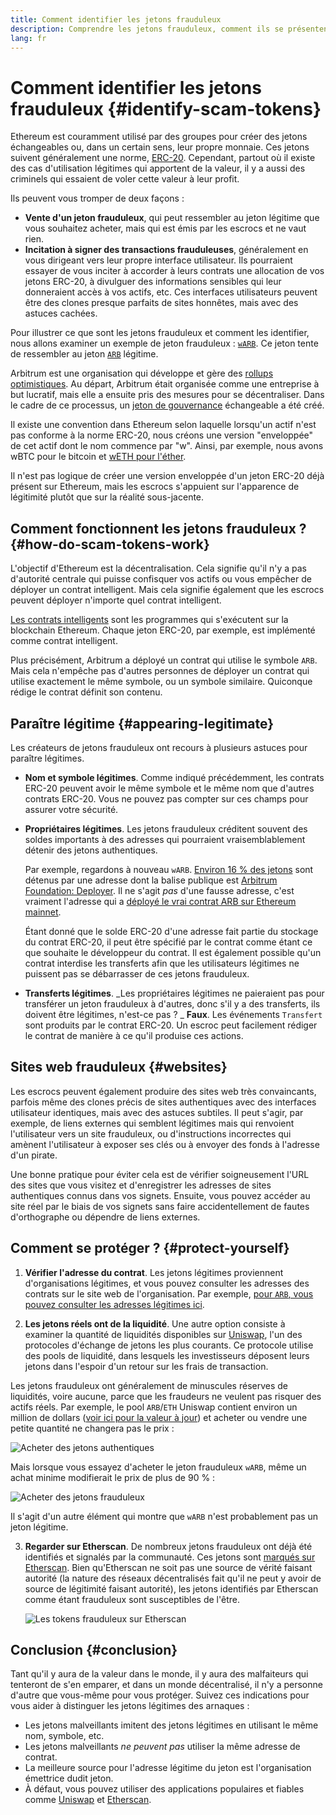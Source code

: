 ```yaml
---
title: Comment identifier les jetons frauduleux
description: Comprendre les jetons frauduleux, comment ils se présentent comme légitimes et comment les éviter.
lang: fr
---
```


# Comment identifier les jetons frauduleux {#identify-scam-tokens}

Ethereum est couramment utilisé par des groupes pour créer des jetons échangeables ou, dans un certain sens, leur propre monnaie. Ces jetons suivent généralement une norme, [ERC-20](/developers/docs/standards/tokens/erc-20/). Cependant, partout où il existe des cas d'utilisation légitimes qui apportent de la valeur, il y a aussi des criminels qui essaient de voler cette valeur à leur profit.

Ils peuvent vous tromper de deux façons :

- **Vente d'un jeton frauduleux**, qui peut ressembler au jeton légitime que vous souhaitez acheter, mais qui est émis par les escrocs et ne vaut rien.
- **Incitation à signer des transactions frauduleuses**, généralement en vous dirigeant vers leur propre interface utilisateur. Ils pourraient essayer de vous inciter à accorder à leurs contrats une allocation de vos jetons ERC-20, à divulguer des informations sensibles qui leur donneraient accès à vos actifs, etc. Ces interfaces utilisateurs peuvent être des clones presque parfaits de sites honnêtes, mais avec des astuces cachées.

Pour illustrer ce que sont les jetons frauduleux et comment les identifier, nous allons examiner un exemple de jeton frauduleux : [`wARB`](https://etherscan.io/token/0xb047c8032b99841713b8e3872f06cf32beb27b82). Ce jeton tente de ressembler au jeton [`ARB`](https://etherscan.io/address/0xb50721bcf8d664c30412cfbc6cf7a15145234ad1) légitime.

<ExpandableCard
title="Qu'est-ce que ARB?"
contentPreview=''>

Arbitrum est une organisation qui développe et gère des <a href="/developers/docs/scaling/optimistic-rollups/">rollups optimistiques</a>. Au départ, Arbitrum était organisée comme une entreprise à but lucratif, mais elle a ensuite pris des mesures pour se décentraliser. Dans le cadre de ce processus, un <a href="/dao/#token-based-membership">jeton de gouvernance</a> échangeable a été créé.

</ExpandableCard>

<ExpandableCard
title="Pourquoi le token malveillant s'appelle-t-il wARB?"
contentPreview=''>

Il existe une convention dans Ethereum selon laquelle lorsqu'un actif n'est pas conforme à la norme ERC-20, nous créons une version "enveloppée" de cet actif dont le nom commence par "w". Ainsi, par exemple, nous avons wBTC pour le bitcoin et <a href="https://cointelegraph.com/news/what-is-wrapped-ethereum-weth-and-how-does-it-work">wETH pour l'éther</a>.

Il n'est pas logique de créer une version enveloppée d'un jeton ERC-20 déjà présent sur Ethereum, mais les escrocs s'appuient sur l'apparence de légitimité plutôt que sur la réalité sous-jacente.

</ExpandableCard>

## Comment fonctionnent les jetons frauduleux ? {#how-do-scam-tokens-work}

L'objectif d'Ethereum est la décentralisation. Cela signifie qu'il n'y a pas d'autorité centrale qui puisse confisquer vos actifs ou vous empêcher de déployer un contrat intelligent. Mais cela signifie également que les escrocs peuvent déployer n'importe quel contrat intelligent.

<ExpandableCard
title="Qu'est-ce qu'un contrat intelligent ?"
contentPreview=''>

<a href="/developers/docs/smart-contracts/">Les contrats intelligents</a> sont les programmes qui s'exécutent sur la blockchain Ethereum. Chaque jeton ERC-20, par exemple, est implémenté comme contrat intelligent.

</ExpandableCard>

Plus précisément, Arbitrum a déployé un contrat qui utilise le symbole `ARB`. Mais cela n'empêche pas d'autres personnes de déployer un contrat qui utilise exactement le même symbole, ou un symbole similaire. Quiconque rédige le contrat définit son contenu.

## Paraître légitime {#appearing-legitimate}

Les créateurs de jetons frauduleux ont recours à plusieurs astuces pour paraître légitimes.

- **Nom et symbole légitimes**. Comme indiqué précédemment, les contrats ERC-20 peuvent avoir le même symbole et le même nom que d'autres contrats ERC-20. Vous ne pouvez pas compter sur ces champs pour assurer votre sécurité.

- **Propriétaires légitimes**. Les jetons frauduleux créditent souvent des soldes importants à des adresses qui pourraient vraisemblablement détenir des jetons authentiques.

  Par exemple, regardons à nouveau `wARB`. [Environ 16 % des jetons](https://etherscan.io/token/0xb047c8032b99841713b8e3872f06cf32beb27b82?a=0x1c8db745abe3c8162119b9ef2c13864cd1fdd72f) sont détenus par une adresse dont la balise publique est [Arbitrum Foundation: Deployer](https://etherscan.io/address/0x1c8db745abe3c8162119b9ef2c13864cd1fdd72f). Il ne s'agit _pas_ d'une fausse adresse, c'est vraiment l'adresse qui a [déployé le vrai contrat ARB sur Ethereum mainnet](https://etherscan.io/tx/0x242b50ab4fe9896cb0439cfe6e2321d23feede7eeceb31aa2dbb46fc06ed2670).

  Étant donné que le solde ERC-20 d'une adresse fait partie du stockage du contrat ERC-20, il peut être spécifié par le contrat comme étant ce que souhaite le développeur du contrat. Il est également possible qu'un contrat interdise les transferts afin que les utilisateurs légitimes ne puissent pas se débarrasser de ces jetons frauduleux.

- **Transferts légitimes**. _Les propriétaires légitimes ne paieraient pas pour transférer un jeton frauduleux à d'autres, donc s'il y a des transferts, ils doivent être légitimes, n'est-ce pas ? _ **Faux**. Les événements `Transfert` sont produits par le contrat ERC-20. Un escroc peut facilement rédiger le contrat de manière à ce qu'il produise ces actions.

## Sites web frauduleux {#websites}

Les escrocs peuvent également produire des sites web très convaincants, parfois même des clones précis de sites authentiques avec des interfaces utilisateur identiques, mais avec des astuces subtiles. Il peut s'agir, par exemple, de liens externes qui semblent légitimes mais qui renvoient l'utilisateur vers un site frauduleux, ou d'instructions incorrectes qui amènent l'utilisateur à exposer ses clés ou à envoyer des fonds à l'adresse d'un pirate.

Une bonne pratique pour éviter cela est de vérifier soigneusement l'URL des sites que vous visitez et d'enregistrer les adresses de sites authentiques connus dans vos signets. Ensuite, vous pouvez accéder au site réel par le biais de vos signets sans faire accidentellement de fautes d'orthographe ou dépendre de liens externes.

## Comment se protéger ? {#protect-yourself}

1. **Vérifier l'adresse du contrat**. Les jetons légitimes proviennent d'organisations légitimes, et vous pouvez consulter les adresses des contrats sur le site web de l'organisation. Par exemple, [pour `ARB`, vous pouvez consulter les adresses légitimes ici](https://docs.arbitrum.foundation/deployment-addresses#token).

2. **Les jetons réels ont de la liquidité**. Une autre option consiste à examiner la quantité de liquidités disponibles sur [Uniswap](https://uniswap.org/), l'un des protocoles d'échange de jetons les plus courants. Ce protocole utilise des pools de liquidité, dans lesquels les investisseurs déposent leurs jetons dans l'espoir d'un retour sur les frais de transaction.

Les jetons frauduleux ont généralement de minuscules réserves de liquidités, voire aucune, parce que les fraudeurs ne veulent pas risquer des actifs réels. Par exemple, le pool `ARB`/`ETH` Uniswap contient environ un million de dollars ([voir ici pour la valeur à jour](https://info.uniswap.org/#/pools/0x755e5a186f0469583bd2e80d1216e02ab88ec6ca)) et acheter ou vendre une petite quantité ne changera pas le prix :

![Acheter des jetons authentiques](./uniswap-real.png)

Mais lorsque vous essayez d'acheter le jeton frauduleux `wARB`, même un achat minime modifierait le prix de plus de 90 % :

![Acheter des jetons frauduleux](./uniswap-scam.png)

Il s'agit d'un autre élément qui montre que `wARB` n'est probablement pas un jeton légitime.

3. **Regarder sur Etherscan**. De nombreux jetons frauduleux ont déjà été identifiés et signalés par la communauté. Ces jetons sont [marqués sur Etherscan](https://info.etherscan.com/etherscan-token-reputation/). Bien qu'Etherscan ne soit pas une source de vérité faisant autorité (la nature des réseaux décentralisés fait qu'il ne peut y avoir de source de légitimité faisant autorité), les jetons identifiés par Etherscan comme étant frauduleux sont susceptibles de l'être.

   ![Les tokens frauduleux sur Etherscan](./etherscan-scam.png)

## Conclusion {#conclusion}

Tant qu'il y aura de la valeur dans le monde, il y aura des malfaiteurs qui tenteront de s'en emparer, et dans un monde décentralisé, il n'y a personne d'autre que vous-même pour vous protéger. Suivez ces indications pour vous aider à distinguer les jetons légitimes des arnaques :

- Les jetons malveillants imitent des jetons légitimes en utilisant le même nom, symbole, etc.
- Les jetons malveillants _ne peuvent pas_ utiliser la même adresse de contrat.
- La meilleure source pour l'adresse légitime du jeton est l'organisation émettrice dudit jeton.
- À défaut, vous pouvez utiliser des applications populaires et fiables comme [Uniswap](https://app.uniswap.org/#/swap) et [Etherscan](https://etherscan.io/).
